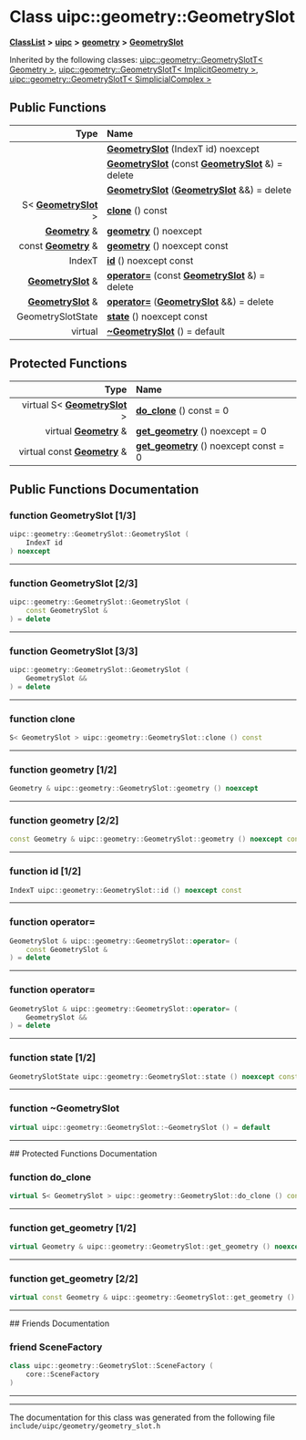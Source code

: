 

# Class uipc::geometry::GeometrySlot



[**ClassList**](annotated.md) **>** [**uipc**](namespaceuipc.md) **>** [**geometry**](namespaceuipc_1_1geometry.md) **>** [**GeometrySlot**](classuipc_1_1geometry_1_1_geometry_slot.md)










Inherited by the following classes: [uipc::geometry::GeometrySlotT&lt; Geometry &gt;](classuipc_1_1geometry_1_1_geometry_slot_t_3_01_geometry_01_4.md),  [uipc::geometry::GeometrySlotT&lt; ImplicitGeometry &gt;](namespaceuipc_1_1geometry.md#none-geometryslott-implicitgeometry),  [uipc::geometry::GeometrySlotT&lt; SimplicialComplex &gt;](namespaceuipc_1_1geometry.md#none-geometryslott-simplicialcomplex)
































## Public Functions

| Type | Name |
| ---: | :--- |
|   | [**GeometrySlot**](#function-geometryslot-13) (IndexT id) noexcept<br> |
|   | [**GeometrySlot**](#function-geometryslot-23) (const [**GeometrySlot**](classuipc_1_1geometry_1_1_geometry_slot.md) &) = delete<br> |
|   | [**GeometrySlot**](#function-geometryslot-33) ([**GeometrySlot**](classuipc_1_1geometry_1_1_geometry_slot.md) &&) = delete<br> |
|  S&lt; [**GeometrySlot**](classuipc_1_1geometry_1_1_geometry_slot.md) &gt; | [**clone**](#function-clone) () const<br> |
|  [**Geometry**](classuipc_1_1geometry_1_1_geometry.md) & | [**geometry**](#function-geometry-12) () noexcept<br> |
|  const [**Geometry**](classuipc_1_1geometry_1_1_geometry.md) & | [**geometry**](#function-geometry-22) () noexcept const<br> |
|  IndexT | [**id**](#function-id-12) () noexcept const<br> |
|  [**GeometrySlot**](classuipc_1_1geometry_1_1_geometry_slot.md) & | [**operator=**](#function-operator) (const [**GeometrySlot**](classuipc_1_1geometry_1_1_geometry_slot.md) &) = delete<br> |
|  [**GeometrySlot**](classuipc_1_1geometry_1_1_geometry_slot.md) & | [**operator=**](#function-operator_1) ([**GeometrySlot**](classuipc_1_1geometry_1_1_geometry_slot.md) &&) = delete<br> |
|  GeometrySlotState | [**state**](#function-state-12) () noexcept const<br> |
| virtual  | [**~GeometrySlot**](#function-geometryslot) () = default<br> |
























## Protected Functions

| Type | Name |
| ---: | :--- |
| virtual S&lt; [**GeometrySlot**](classuipc_1_1geometry_1_1_geometry_slot.md) &gt; | [**do\_clone**](#function-do_clone) () const = 0<br> |
| virtual [**Geometry**](classuipc_1_1geometry_1_1_geometry.md) & | [**get\_geometry**](#function-get_geometry-12) () noexcept = 0<br> |
| virtual const [**Geometry**](classuipc_1_1geometry_1_1_geometry.md) & | [**get\_geometry**](#function-get_geometry-22) () noexcept const = 0<br> |




## Public Functions Documentation




### function GeometrySlot [1/3]

```C++
uipc::geometry::GeometrySlot::GeometrySlot (
    IndexT id
) noexcept
```




<hr>



### function GeometrySlot [2/3]

```C++
uipc::geometry::GeometrySlot::GeometrySlot (
    const GeometrySlot &
) = delete
```




<hr>



### function GeometrySlot [3/3]

```C++
uipc::geometry::GeometrySlot::GeometrySlot (
    GeometrySlot &&
) = delete
```




<hr>



### function clone 

```C++
S< GeometrySlot > uipc::geometry::GeometrySlot::clone () const
```




<hr>



### function geometry [1/2]

```C++
Geometry & uipc::geometry::GeometrySlot::geometry () noexcept
```




<hr>



### function geometry [2/2]

```C++
const Geometry & uipc::geometry::GeometrySlot::geometry () noexcept const
```




<hr>



### function id [1/2]

```C++
IndexT uipc::geometry::GeometrySlot::id () noexcept const
```




<hr>



### function operator= 

```C++
GeometrySlot & uipc::geometry::GeometrySlot::operator= (
    const GeometrySlot &
) = delete
```




<hr>



### function operator= 

```C++
GeometrySlot & uipc::geometry::GeometrySlot::operator= (
    GeometrySlot &&
) = delete
```




<hr>



### function state [1/2]

```C++
GeometrySlotState uipc::geometry::GeometrySlot::state () noexcept const
```




<hr>



### function ~GeometrySlot 

```C++
virtual uipc::geometry::GeometrySlot::~GeometrySlot () = default
```




<hr>
## Protected Functions Documentation




### function do\_clone 

```C++
virtual S< GeometrySlot > uipc::geometry::GeometrySlot::do_clone () const = 0
```




<hr>



### function get\_geometry [1/2]

```C++
virtual Geometry & uipc::geometry::GeometrySlot::get_geometry () noexcept = 0
```




<hr>



### function get\_geometry [2/2]

```C++
virtual const Geometry & uipc::geometry::GeometrySlot::get_geometry () noexcept const = 0
```




<hr>## Friends Documentation





### friend SceneFactory 

```C++
class uipc::geometry::GeometrySlot::SceneFactory (
    core::SceneFactory
) 
```




<hr>

------------------------------
The documentation for this class was generated from the following file `include/uipc/geometry/geometry_slot.h`

